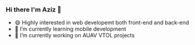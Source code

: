 ### Hi there I'm Aziz 👋

- 😄 Highly interested in web developemt both front-end and back-end
- 🌱 I’m currently learning mobile development
- 🔭 I’m currently working on AUAV VTOL projects

<!--
**auli-aziz/auli-aziz** is a ✨ _special_ ✨ repository because its `README.md` (this file) appears on your GitHub profile.

Here are some ideas to get you started:

- 🔭 I’m currently working on ...
- 🌱 I’m currently learning ...
- 👯 I’m looking to collaborate on ...
- 🤔 I’m looking for help with ...
- 💬 Ask me about ...
- 📫 How to reach me: ...
- 😄 Highly interested in web developemt both front-end and back-end
- ⚡ Fun fact: ...
-->
